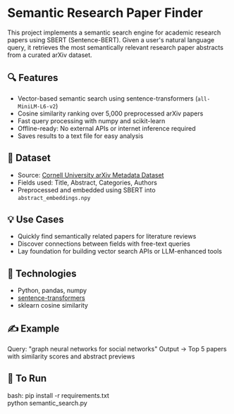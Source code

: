# Semantic Research Paper Finder

This project implements a semantic search engine for academic research papers using SBERT (Sentence-BERT). Given a user's natural language query, it retrieves the most semantically relevant research paper abstracts from a curated arXiv dataset.

## 🔍 Features
- Vector-based semantic search using sentence-transformers (`all-MiniLM-L6-v2`)
- Cosine similarity ranking over 5,000 preprocessed arXiv papers
- Fast query processing with numpy and scikit-learn
- Offline-ready: No external APIs or internet inference required
- Saves results to a text file for easy analysis

## 📁 Dataset
- Source: [Cornell University arXiv Metadata Dataset](https://www.kaggle.com/datasets/Cornell-University/arxiv)
- Fields used: Title, Abstract, Categories, Authors
- Preprocessed and embedded using SBERT into `abstract_embeddings.npy`

## 💡 Use Cases
- Quickly find semantically related papers for literature reviews
- Discover connections between fields with free-text queries
- Lay foundation for building vector search APIs or LLM-enhanced tools

## 🚀 Technologies
- Python, pandas, numpy
- [sentence-transformers](https://www.sbert.net/)
- sklearn cosine similarity

## ✍️ Example
Query: "graph neural networks for social networks"
Output → Top 5 papers with similarity scores and abstract previews

## 🔧 To Run
bash:
pip install -r requirements.txt\
python semantic_search.py
